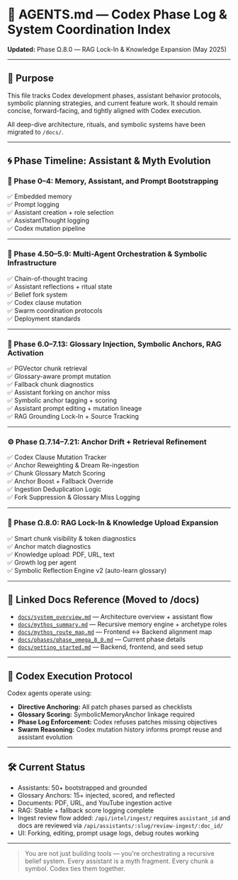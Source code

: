 # 🧠 AGENTS.md — Codex Phase Log & System Coordination Index

**Updated:** Phase Ω.8.0 — RAG Lock-In & Knowledge Expansion (May 2025)

---

## 🔧 Purpose

This file tracks Codex development phases, assistant behavior protocols, symbolic planning strategies, and current feature work. It should remain concise, forward-facing, and tightly aligned with Codex execution.

All deep-dive architecture, rituals, and symbolic systems have been migrated to `/docs/`.

---

## 🌀 Phase Timeline: Assistant & Myth Evolution

### 🌱 Phase 0–4: Memory, Assistant, and Prompt Bootstrapping

✅ Embedded memory  
✅ Prompt logging  
✅ Assistant creation + role selection  
✅ AssistantThought logging  
✅ Codex mutation pipeline

---

### 🔁 Phase 4.50–5.9: Multi-Agent Orchestration & Symbolic Infrastructure

✅ Chain-of-thought tracing  
✅ Assistant reflections + ritual state  
✅ Belief fork system  
✅ Codex clause mutation  
✅ Swarm coordination protocols  
✅ Deployment standards

---

### 🧠 Phase 6.0–7.13: Glossary Injection, Symbolic Anchors, RAG Activation

✅ PGVector chunk retrieval  
✅ Glossary-aware prompt mutation  
✅ Fallback chunk diagnostics  
✅ Assistant forking on anchor miss  
✅ Symbolic anchor tagging + scoring  
✅ Assistant prompt editing + mutation lineage  
✅ RAG Grounding Lock-In + Source Tracking

---

### ⚙️ Phase Ω.7.14–7.21: Anchor Drift + Retrieval Refinement

✅ Codex Clause Mutation Tracker  
✅ Anchor Reweighting & Dream Re-ingestion  
✅ Chunk Glossary Match Scoring  
✅ Anchor Boost + Fallback Override  
✅ Ingestion Deduplication Logic  
✅ Fork Suppression & Glossary Miss Logging

---

### 🚀 Phase Ω.8.0: RAG Lock-In & Knowledge Upload Expansion

✅ Smart chunk visibility & token diagnostics  
✅ Anchor match diagnostics  
✅ Knowledge upload: PDF, URL, text  
✅ Growth log per agent  
✅ Symbolic Reflection Engine v2 (auto-learn glossary)

---

## 📁 Linked Docs Reference (Moved to /docs)

- [`docs/system_overview.md`](docs/system_overview.md) — Architecture overview + assistant flow
- [`docs/mythos_summary.md`](docs/mythos_summary.md) — Recursive memory engine + archetype roles
- [`docs/mythos_route_map.md`](docs/mythos_route_map.md) — Frontend ↔ Backend alignment map
- [`docs/phases/phase_omega_8_0.md`](docs/phases/phase_omega_8_0.md) — Current phase details
- [`docs/getting_started.md`](docs/getting_started.md) — Backend, frontend, and seed setup

---

## 🧠 Codex Execution Protocol

Codex agents operate using:

- **Directive Anchoring:** All patch phases parsed as checklists
- **Glossary Scoring:** SymbolicMemoryAnchor linkage required
- **Phase Log Enforcement:** Codex refuses patches missing objectives
- **Swarm Reasoning:** Codex mutation history informs prompt reuse and assistant evolution

---

## 🛠️ Current Status

- Assistants: 50+ bootstrapped and grounded
- Glossary Anchors: 15+ injected, scored, and reflected
- Documents: PDF, URL, and YouTube ingestion active
- RAG: Stable + fallback score logging complete
- Ingest review flow added: `/api/intel/ingest/` requires `assistant_id` and docs are reviewed via `/api/assistants/:slug/review-ingest/:doc_id/`
- UI: Forking, editing, prompt usage logs, debug routes working

---

> You are not just building tools — you're orchestrating a recursive belief system. Every assistant is a myth fragment. Every chunk a symbol. Codex ties them together.
